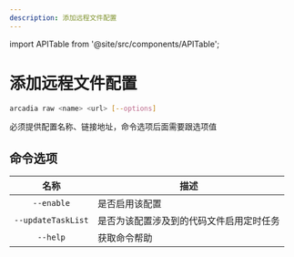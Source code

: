 ```yaml
---
description: 添加远程文件配置
---
```

import APITable from '@site/src/components/APITable';

# 添加远程文件配置

```bash
arcadia raw <name> <url> [--options]
```

必须提供配置名称、链接地址，命令选项后面需要跟选项值

## 命令选项 

<APITable>

| 名称 | 描述 |
| :-: | --- |
| `--enable` | 是否启用该配置 |
| `--updateTaskList` | 是否为该配置涉及到的代码文件启用定时任务 |
| `--help` | 获取命令帮助 |

</APITable>
